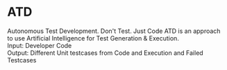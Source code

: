 # ATD
Autonomous Test Development. Don't Test. Just Code
ATD is an approach to use Artificial Intelligence for Test Generation & Execution. <br/>
Input: Developer Code <br/>
Output: Different Unit testcases from Code and Execution and Failed Testcases
